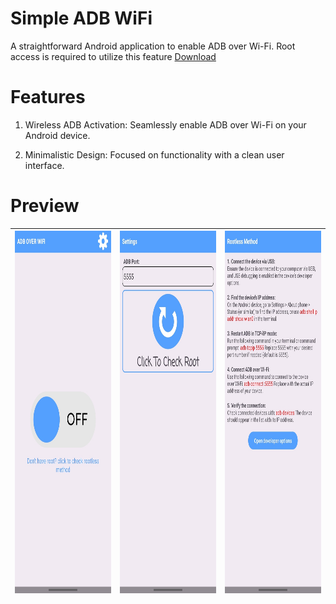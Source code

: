# Simple ADB WiFi
A straightforward Android application to enable ADB over Wi-Fi. Root access is required to utilize this feature [Download](https://github.com/theshoqanebi/simple-adb-wifi/releases/download/v1.0/app-release.apk)

# Features
1. Wireless ADB Activation: Seamlessly enable ADB over Wi-Fi on your Android device.

2. Minimalistic Design: Focused on functionality with a clean user interface.

# Preview

|<img src="screenshots/Screenshot_1.jpg" alt="Screenshot 1" style="height: 580px; width:270px;"/> | <img src="screenshots/Screenshot_2.jpg" alt="Screenshot 2" style="height: 580px; width:270px;"/> | <img src="screenshots/Screenshot_3.jpg" alt="Screenshot 2" style="height: 580px; width:270px;"/> |
| ---------------------------------------------- | -------------------------------------------- | -------------------------------------------- |

